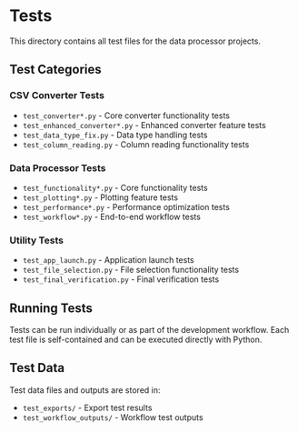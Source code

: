 # Tests

This directory contains all test files for the data processor projects.

## Test Categories

### CSV Converter Tests
- `test_converter*.py` - Core converter functionality tests
- `test_enhanced_converter*.py` - Enhanced converter feature tests
- `test_data_type_fix.py` - Data type handling tests
- `test_column_reading.py` - Column reading functionality tests

### Data Processor Tests
- `test_functionality*.py` - Core functionality tests
- `test_plotting*.py` - Plotting feature tests
- `test_performance*.py` - Performance optimization tests
- `test_workflow*.py` - End-to-end workflow tests

### Utility Tests
- `test_app_launch.py` - Application launch tests
- `test_file_selection.py` - File selection functionality tests
- `test_final_verification.py` - Final verification tests

## Running Tests

Tests can be run individually or as part of the development workflow. Each test file is self-contained and can be executed directly with Python.

## Test Data

Test data files and outputs are stored in:
- `test_exports/` - Export test results
- `test_workflow_outputs/` - Workflow test outputs 
